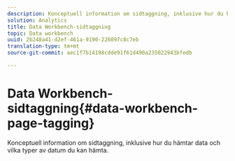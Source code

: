```yaml
---
description: Konceptuell information om sidtaggning, inklusive hur du hämtar data och vilka typer av datum du kan hämta.
solution: Analytics
title: Data Workbench-sidtaggning
topic: Data workbench
uuid: 2b248a41-d2ef-461a-9190-226097c8c7eb
translation-type: tm+mt
source-git-commit: aec1f7b14198cdde91f61d490a235022943bfedb

---
```



# Data Workbench-sidtaggning{#data-workbench-page-tagging}

Konceptuell information om sidtaggning, inklusive hur du hämtar data och vilka typer av datum du kan hämta.

